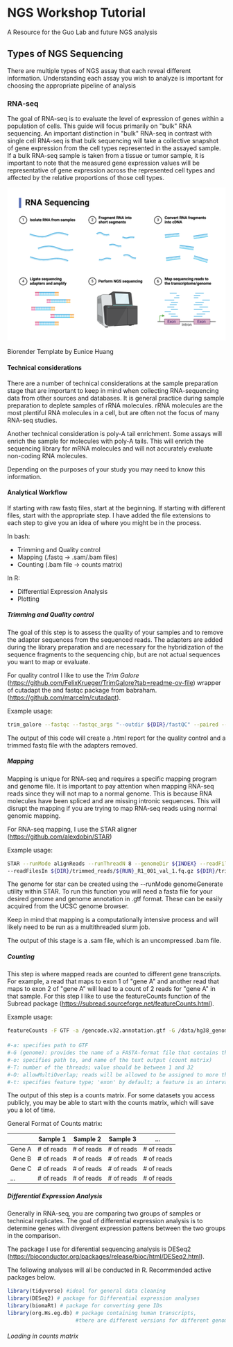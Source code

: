 <link href="Style.css" rel="stylesheet"></.>

# NGS Workshop Tutorial

A Resource for the Guo Lab and future NGS analysis

## Types of NGS Sequencing

There are multiple types of NGS assay that each reveal different information. Understanding each assay you wish to analyze is important for choosing the appropriate pipeline of analysis

### RNA-seq

The goal of RNA-seq is to evaluate the level of expression of genes within a population of cells. This guide will focus primarily on "bulk" RNA sequencing. An important distinction in "bulk" RNA-seq in contrast with single cell RNA-seq is that bulk sequencing will take a collective snapshot of gene expression from the cell types represented in the assayed sample. If a bulk RNA-seq sample is taken from a tissue or tumor sample, it is important to note that the measured gene expression values will be representative of gene expression across the represented cell types and affected by the relative proportions of those cell types.

![image](./RNAsequencing.png)

Biorender Template by Eunice Huang

#### Technical considerations

There are a number of technical considerations at the sample preparation stage that are important to keep in mind when collecting RNA-sequencing data from other sources and databases. It is general practice during sample preparation to deplete samples of rRNA molecules. rRNA molecules are the most plentiful RNA molecules in a cell, but are often not the focus of many RNA-seq studies.

Another technical consideration is poly-A tail enrichment. Some assays will enrich the sample for molecules with poly-A tails. This will enrich the sequencing library for mRNA molecules and will not accurately evaluate non-coding RNA molecules.

Depending on the purposes of your study you may need to know this information.

#### Analytical Workflow
If starting with raw fastq files, start at the beginning. If starting with different files, start with the appropriate step. I have added the file extensions to each step to give you an idea of where you might be in the process.

In bash:
* Trimming and Quality control
* Mapping (.fastq &rarr; .sam/.bam files)
* Counting (.bam file &rarr; counts matrix)

In R:
* Differential Expression Analysis
* Plotting

##### Trimming and Quality control

The goal of this step is to assess the quality of your samples and to remove the adapter sequences from the sequenced reads. The adapters are added during the library preparation and are necessary for the hybridization of the sequence fragments to the sequencing chip, but are not actual sequences you want to map or evaluate.

For quality control I like to use the *Trim Galore* (https://github.com/FelixKrueger/TrimGalore?tab=readme-ov-file) wrapper of cutadapt the and fastqc package from babraham. (https://github.com/marcelm/cutadapt).

Example usage:
``` bash
trim_galore --fastqc --fastqc_args "--outdir ${DIR}/fastQC" --paired --retain_unpaired --output_dir ${DIR}/trimmed_reads ${INPUT_R1} ${INPUT_R2}
```

The output of this code will create a .html report for the quality control and a trimmed fastq file with the adapters removed.

##### Mapping

Mapping is unique for RNA-seq and requires a specific mapping program and genome file. It is important to pay attention when mapping RNA-seq reads since they will not map to a normal genome. This is because RNA molecules have been spliced and are missing intronic sequences. This will disrupt the mapping if you are trying to map RNA-seq reads using normal genomic mapping.

For RNA-seq mapping, I use the STAR aligner (https://github.com/alexdobin/STAR)

Example usage:
``` bash
STAR --runMode alignReads --runThreadN 8 --genomeDir ${INDEX} --readFilesCommand zcat \
--readFilesIn ${DIR}/trimmed_reads/${RUN}_R1_001_val_1.fq.gz ${DIR}/trimmed_reads/${RUN}_R2_001_val_2.fq.gz --outFileNamePrefix ${DIR}/mapped_reads/${filename}.sam
```
The genome for star can be created using the --runMode genomeGenerate utility within STAR. To run this function you will need a fasta file for your desired genome and genome annotation in .gtf format. These can be easily acquired from the UCSC genome browser.

Keep in mind that mapping is a computationally intensive process and will likely need to be run as a multithreaded slurm job.

The output of this stage is a .sam file, which is an uncompressed .bam file.

##### Counting

This step is where mapped reads are counted to different gene transcripts. For example, a read that maps to exon 1 of "gene A" and another read that maps to exon 2 of "gene A" will lead to a count of 2 reads for "gene A" in that sample. For this step I like to use the featureCounts function of the Subread package (https://subread.sourceforge.net/featureCounts.html).

Example usage:

``` bash
featureCounts -F GTF -a /gencode.v32.annotation.gtf -G /data/hg38_genome/hg38.fa -o ${DIR}/feat_counts/featureCounts_all_samples_${cell_line}.txt -T 12 -O -t exon ${DIR}/filtered_reads/${cell_line}*.n-sorted.filtered.bam

#-a: specifies path to GTF
#-G (genome): provides the name of a FASTA-format file that contains the reference sequencesused in read mapping that produced the provided SAM/BAM files
#-o: specifies path to, and name of the text output (count matrix)
#-T: number of the threads; value should be between 1 and 32
#-O: allowMultiOverlap; reads will be allowed to be assigned to more than one matched meta-feature (or feature if -f is specified)
#-t: specifies feature type; 'exon' by default; a feature is an interval (range of positions)on one of the reference sequences; a meta-feature is a set of features that represents a biological construct of interest; features often correspond to exons and meta-features to genes
```

The output of this step is a counts matrix. For some datasets you access publicly, you may be able to start with the counts matrix, which will save you a lot of time.

General Format of Counts matrix:

|  | Sample 1 | Sample 2   | Sample 3   | ...|
|----------|------------|------------|------------|------------|
| Gene A   | # of reads | # of reads | # of reads | # of reads |
| Gene B   | # of reads | # of reads | # of reads | # of reads |
| Gene C   | # of reads | # of reads | # of reads | # of reads |
| ...   | # of reads | # of reads | # of reads | # of reads |

##### Differential Expression Analysis

Generally in RNA-seq, you are comparing two groups of samples or technical replicates. The goal of differential expression analysis is to determine genes with divergent expression pattens between the two groups in the comparison.

The package I use for diferential sequencing analysis is DESeq2 (https://bioconductor.org/packages/release/bioc/html/DESeq2.html).

The following analyses will all be conducted in R. Recommended active packages below.

``` R
library(tidyverse) #ideal for general data cleaning
library(DESeq2) # package for Differential expression analyses
library(biomaRt) # package for converting gene IDs
library(org.Hs.eg.db) # package containing human transcripts,
                      #there are different versions for different genomes
```
###### Loading in counts matrix
